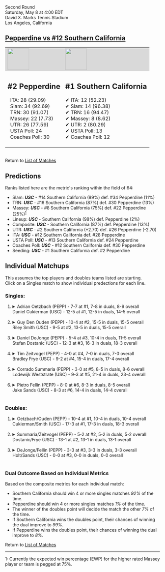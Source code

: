 Second Round  
Saturday, May 8 at 4:00 EDT  
David X. Marks Tennis Stadium  
Los Angeles, California  
## [Pepperdine vs #12 Southern California](https://www.ncaa.com/game/5833407)  

<table><tr style="background-color: #d9d9d9 !important"><td><img src="https://www.ncaa.com/sites/default/files/images/logos/schools/p/pepperdine.70.png" width="70" height="70" /></td><td><img src="https://www.ncaa.com/sites/default/files/images/logos/schools/s/southern-california.70.png" width="70" height="70" /></td></tr><tr>
<td>  

<h2>#2 Pepperdine</h2>  
&nbsp; ITA: 28 (29.09)<br>  
&nbsp; Slam: 34 (92.69)<br>  
&nbsp; TRN: 30 (91.07)<br>  
&nbsp; Massey: 22 (7.73)<br>  
&nbsp; UTR: 26 (77.59)<br>  
&nbsp; USTA Poll: 24<br>  
&nbsp; Coaches Poll: 30<br>  
<br>  

</td>
<td>  

<h2>#1 Southern California</h2>  
&#10004; ITA: 12 (52.23)<br>  
&#10004; Slam: 14 (96.38)<br>  
&#10004; TRN: 16 (94.47)<br>  
&#10004; Massey: 8 (8.62)<br>  
&#10004; UTR: 2 (80.29)<br>  
&#10004; USTA Poll: 13<br>  
&#10004; Coaches Poll: 12<br>  
<br>  

</td>
</tr></table>  


<br>Return to [List of Matches](../index.md)  

## Predictions  

Ranks listed here are the metric's ranking within the field of 64:  
- Slam: ***USC*** - #14 Southern California (89%) def. #34 Pepperdine (11%)  
- TRN: ***USC*** - #16 Southern California (87%) def. #30 Pepperdine (13%)  
- Massey: ***USC*** - #8 Southern California (75%) def. #22 Pepperdine (25%)<sup>[1](#footnote1)</sup>  
- Lineup: ***USC*** - Southern California (98%) def. Pepperdine (2%)  
- Composite: ***USC*** - Southern California (87%) def. Pepperdine (13%)  
- UTR: ***USC*** - #2 Southern California (+2.70) def. #26 Pepperdine (-2.70)  
- ITA: ***USC*** - #12 Southern California def. #28 Pepperdine  
- USTA Poll: ***USC*** - #13 Southern California def. #24 Pepperdine  
- Coaches Poll: ***USC*** - #12 Southern California def. #30 Pepperdine  
- Seeding: ***USC*** - #1 Southern California def. #2 Pepperdine  

## Individual Matchups  
This assumes the top players and doubles teams listed are starting.  
Click on a Singles match to show individual predections for each line.  

### Singles:  

<ol>
<li><details>
<summary markdown="span">Adrian Oetzbach (PEPP) - 7-7 at #1, 7-8 in duals, 8-9 overall<br>Daniel Cukierman (USC) - 12-5 at #1, 12-5 in duals, 14-5 overall</summary>
<h4>Predictions</h4><ul>
<li>Slam: <b><i>USC</i></b> - Cukierman (91%) def. Oetzbach (9%)</li>  
<li>TRN: <b><i>USC</i></b> - Cukierman (94%) def. Oetzbach (6%)</li>  
<li>Massey: <b><i>USC</i></b> - Cukierman (75%) def. Oetzbach (25%)<sup><a href="#footnote1">1</a></sup></li>  
<li>UTR: <b><i>USC</i></b> - Cukierman (93%) def. Oetzbach (7%)</li>  
<li>Composite: <b><i>USC</i></b> - Cukierman (88%) def. Oetzbach (12%)</li>  
<li>ITA: <b><i>USC</i></b> - Cukierman (16.39) def. Oetzbach (5.20)</li>  
</ul>
</details>&nbsp;</li>
<li><details>
<summary markdown="span">Guy Den Ouden (PEPP) - 10-4 at #2, 15-5 in duals, 15-5 overall<br>Riley Smith (USC) - 9-5 at #2, 13-5 in duals, 15-5 overall</summary>
<h4>Predictions</h4><ul>
<li>Slam: <b><i>USC</i></b> - Smith (75%) def. Ouden (25%)</li>  
<li>TRN: <b><i>USC</i></b> - Smith (75%) def. Ouden (25%)</li>  
<li>Massey: <b><i>USC</i></b> - Smith (75%) def. Ouden (25%)<sup><a href="#footnote1">1</a></sup></li>  
<li>UTR: <b><i>USC</i></b> - Smith (70%) def. Ouden (30%)</li>  
<li>Composite: <b><i>USC</i></b> - Smith (74%) def. Ouden (26%)</li>  
<li>ITA: <b><i>USC</i></b> - Smith (15.48) def. Ouden (2.60)</li>  
</ul>
</details>&nbsp;</li>
<li><details>
<summary markdown="span">Daniel DeJonge (PEPP) - 5-4 at #3, 10-4 in duals, 11-5 overall<br>Stefan Dostanic (USC) - 12-3 at #3, 16-3 in duals, 18-3 overall</summary>
<h4>Predictions</h4><ul>
<li>Slam: <b><i>USC</i></b> - Dostanic (74%) def. DeJonge (26%)</li>  
<li>TRN: <b><i>USC</i></b> - Dostanic (81%) def. DeJonge (19%)</li>  
<li>Massey: <b><i>USC</i></b> - Dostanic (75%) def. DeJonge (25%)<sup><a href="#footnote1">1</a></sup></li>  
<li>UTR: <b><i>USC</i></b> - Dostanic (80%) def. DeJonge (20%)</li>  
<li>Composite: <b><i>USC</i></b> - Dostanic (77%) def. DeJonge (23%)</li>  
<li>ITA: <b><i>USC</i></b> - Dostanic (5.43) def. DeJonge (3.53)</li>  
</ul>
</details>&nbsp;</li>
<li><details>
<summary markdown="span">Tim Zeitvogel (PEPP) - 4-0 at #4, 7-0 in duals, 7-0 overall<br>Bradley Frye (USC) - 9-2 at #4, 15-4 in duals, 17-4 overall</summary>
<h4>Predictions</h4><ul>
<li>Slam: <b><i>USC</i></b> - Frye (78%) def. Zeitvogel (22%)</li>  
<li>TRN: <b><i>USC</i></b> - Frye (83%) def. Zeitvogel (17%)</li>  
<li>Massey: <b><i>USC</i></b> - Frye (75%) def. Zeitvogel (25%)<sup><a href="#footnote1">1</a></sup></li>  
<li>UTR: <b><i>USC</i></b> - Frye (82%) def. Zeitvogel (18%)</li>  
<li>Composite: <b><i>USC</i></b> - Frye (80%) def. Zeitvogel (20%)</li>  
<li>ITA: <b><i>PEPP</i></b> - Zeitvogel (4.17) def. Frye (2.44)</li>  
</ul>
</details>&nbsp;</li>
<li><details>
<summary markdown="span">Corrado Summaria (PEPP) - 3-0 at #5, 8-5 in duals, 8-6 overall<br>Lodewijk Weststrate (USC) - 9-3 at #5, 21-4 in duals, 23-4 overall</summary>
<h4>Predictions</h4><ul>
<li>Slam: <b><i>USC</i></b> - Weststrate (83%) def. Summaria (17%)</li>  
<li>TRN: <b><i>USC</i></b> - Weststrate (91%) def. Summaria (9%)</li>  
<li>Massey: <b><i>USC</i></b> - Weststrate (75%) def. Summaria (25%)<sup><a href="#footnote1">1</a></sup></li>  
<li>UTR: <b><i>USC</i></b> - Weststrate (91%) def. Summaria (9%)</li>  
<li>Composite: <b><i>USC</i></b> - Weststrate (85%) def. Summaria (15%)</li>  
<li>ITA: <b><i>USC</i></b> - Weststrate (2.93) def. Summaria (1.59)</li>  
</ul>
</details>&nbsp;</li>
<li><details>
<summary markdown="span">Pietro Fellin (PEPP) - 8-0 at #6, 8-3 in duals, 8-5 overall<br>Jake Sands (USC) - 8-3 at #6, 14-4 in duals, 14-4 overall</summary>
<h4>Predictions</h4><ul>
<li>Slam: <b><i>USC</i></b> - Sands (79%) def. Fellin (21%)</li>  
<li>TRN: <b><i>USC</i></b> - Sands (87%) def. Fellin (13%)</li>  
<li>Massey: <b><i>USC</i></b> - Sands (75%) def. Fellin (25%)<sup><a href="#footnote1">1</a></sup></li>  
<li>UTR: <b><i>USC</i></b> - Sands (77%) def. Fellin (23%)</li>  
<li>Composite: <b><i>USC</i></b> - Sands (79%) def. Fellin (21%)</li>  
<li>ITA: <b><i>USC</i></b> - Sands (2.42) def. Fellin (2.12)</li>  
</ul>
</details>&nbsp;</li>
</ol>

### Doubles:  

<ol>
<li><details>
<summary markdown="span">Oetzbach/Ouden (PEPP) - 10-4 at #1, 10-4 in duals, 10-4 overall<br>Cukierman/Smith (USC) - 17-3 at #1, 17-3 in duals, 18-3 overall</summary>
<br>Sorry, we don't have any metrics for this match
</details>&nbsp;</li>
<li><details>
<summary markdown="span">Summaria/Zeitvogel (PEPP) - 5-2 at #2, 5-2 in duals, 5-2 overall<br>Dostanic/Frye (USC) - 13-1 at #2, 13-1 in duals, 13-1 overall</summary>
<br>Sorry, we don't have any metrics for this match
</details>&nbsp;</li>
<li><details>
<summary markdown="span">DeJonge/Fellin (PEPP) - 3-3 at #3, 3-3 in duals, 3-3 overall<br>Holt/Sands (USC) - 0-0 at #3, 0-0 in duals, 0-0 overall</summary>
<br>Sorry, we don't have any metrics for this match
</details>&nbsp;</li>
</ol>

### Dual Outcome Based on Individual Metrics  
  
Based on the composite metrics for each individual match:  
- Southern California should win 4 or more singles matches _92%_ of the time.  
- Pepperdine should win 4 or more singles matches _1%_ of the time.  
- The winner of the doubles point will decide the match the other _7%_ of the time.  
- If Southern California wins the doubles point, their chances of winning the dual improve to _99%_.  
- If Pepperdine wins the doubles point, their chances of winning the dual improve to _8%_.  
  
Return to [List of Matches](../index.md)  
  
------
<a name="footnote1">1</a>: Currently the expected win percentage (EWP) for the higher rated Massey player or team is pegged at 75%.

